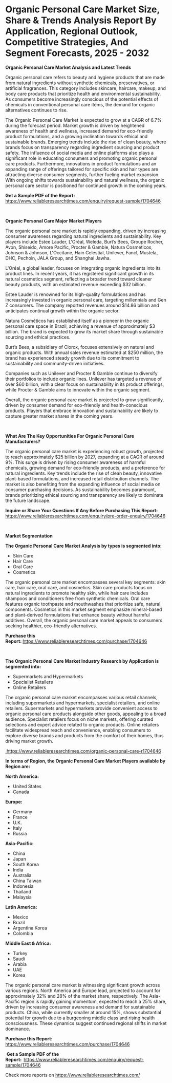 <p><h1>Organic Personal Care Market Size, Share & Trends Analysis Report By Application, Regional Outlook, Competitive Strategies, And Segment Forecasts, 2025 - 2032</h1></p><p><strong>Organic Personal Care Market Analysis and Latest Trends</strong></p>
<p><p>Organic personal care refers to beauty and hygiene products that are made from natural ingredients without synthetic chemicals, preservatives, or artificial fragrances. This category includes skincare, haircare, makeup, and body care products that prioritize health and environmental sustainability. As consumers become increasingly conscious of the potential effects of chemicals in conventional personal care items, the demand for organic alternatives continues to rise.</p><p>The Organic Personal Care Market is expected to grow at a CAGR of 6.7% during the forecast period. Market growth is driven by heightened awareness of health and wellness, increased demand for eco-friendly product formulations, and a growing inclination towards ethical and sustainable brands. Emerging trends include the rise of clean beauty, where brands focus on transparency regarding ingredient sourcing and product safety. The influence of social media and online platforms also plays a significant role in educating consumers and promoting organic personal care products. Furthermore, innovations in product formulations and an expanding range of offerings tailored for specific skin and hair types are attracting diverse consumer segments, further fueling market expansion. With ongoing shifts towards sustainability and natural wellness, the organic personal care sector is positioned for continued growth in the coming years.</p></p>
<p><strong>Get a Sample PDF of the Report:&nbsp;</strong> <a href="https://www.reliableresearchtimes.com/enquiry/request-sample/1704646?utm_campaign=3311&utm_medium=2&utm_source=Github&utm_content=ia&utm_term=04042025&utm_id=organic-personal-care">https://www.reliableresearchtimes.com/enquiry/request-sample/1704646</a></p>
<p>&nbsp;</p>
<p><strong>Organic Personal Care Major Market Players</strong></p>
<p><p>The organic personal care market is rapidly expanding, driven by increasing consumer awareness regarding natural ingredients and sustainability. Key players include Estee Lauder, L'Oréal, Weleda, Burt’s Bees, Groupe Rocher, Avon, Shiseido, Amore Pacific, Procter & Gamble, Natura Cosméticos, Johnson & Johnson, L'Occitane, Hain Celestial, Unilever, Fancl, Mustela, DHC, Pechoin, JALA Group, and Shanghai Jawha. </p><p>L'Oréal, a global leader, focuses on integrating organic ingredients into its product lines. In recent years, it has registered significant growth in its natural cosmetics segment, reflecting a broader trend toward cleaner beauty products, with an estimated revenue exceeding $32 billion.</p><p>Estee Lauder is renowned for its high-quality formulations and has increasingly invested in organic personal care, targeting millennials and Gen Z consumers. The company reported revenues around $14.86 billion and anticipates continual growth within the organic sector.</p><p>Natura Cosméticos has established itself as a pioneer in the organic personal care space in Brazil, achieving a revenue of approximately $3 billion. The brand is expected to grow its market share through sustainable sourcing and ethical practices.</p><p>Burt’s Bees, a subsidiary of Clorox, focuses extensively on natural and organic products. With annual sales revenue estimated at $250 million, the brand has experienced steady growth due to its commitment to sustainability and community-driven initiatives.</p><p>Companies such as Unilever and Procter & Gamble continue to diversify their portfolios to include organic lines. Unilever has targeted a revenue of over $60 billion, with a clear focus on sustainability in its product offerings, while Procter & Gamble aims to innovate within the organic segment.</p><p>Overall, the organic personal care market is projected to grow significantly, driven by consumer demand for eco-friendly and health-conscious products. Players that embrace innovation and sustainability are likely to capture greater market shares in the coming years.</p></p>
<p>&nbsp;</p>
<p><strong>What Are The Key Opportunities For Organic Personal Care Manufacturers?</strong></p>
<p><p>The organic personal care market is experiencing robust growth, projected to reach approximately $25 billion by 2027, expanding at a CAGR of around 9%. This surge is driven by rising consumer awareness of harmful chemicals, growing demand for eco-friendly products, and a preference for natural ingredients. Key trends include the rise of clean beauty, innovative plant-based formulations, and increased retail distribution channels. The market is also benefiting from the expanding influence of social media on consumer purchasing decisions. As sustainability becomes paramount, brands prioritizing ethical sourcing and transparency are likely to dominate the future landscape.</p></p>
<p><strong>Inquire or Share Your Questions If Any Before Purchasing This Report:</strong> <a href="https://www.reliableresearchtimes.com/enquiry/pre-order-enquiry/1704646?utm_campaign=3311&utm_medium=2&utm_source=Github&utm_content=ia&utm_term=04042025&utm_id=organic-personal-care">https://www.reliableresearchtimes.com/enquiry/pre-order-enquiry/1704646</a></p>
<p>&nbsp;</p>
<p><strong>Market Segmentation</strong></p>
<p><strong>The Organic Personal Care Market Analysis by types is segmented into:</strong></p>
<p><ul><li>Skin Care</li><li>Hair Care</li><li>Oral Care</li><li>Cosmetics</li></ul></p>
<p><p>The organic personal care market encompasses several key segments: skin care, hair care, oral care, and cosmetics. Skin care products focus on natural ingredients to promote healthy skin, while hair care includes shampoos and conditioners free from synthetic chemicals. Oral care features organic toothpaste and mouthwashes that prioritize safe, natural components. Cosmetics in this market segment emphasize mineral-based and plant-derived formulations that enhance beauty without harmful additives. Overall, the organic personal care market appeals to consumers seeking healthier, eco-friendly alternatives.</p></p>
<p><strong>Purchase this Report:&nbsp;</strong><a href="https://www.reliableresearchtimes.com/purchase/1704646?utm_campaign=3311&utm_medium=2&utm_source=Github&utm_content=ia&utm_term=04042025&utm_id=organic-personal-care">https://www.reliableresearchtimes.com/purchase/1704646</a></p>
<p>&nbsp;</p>
<p><strong>The Organic Personal Care Market Industry Research by Application is segmented into:</strong></p>
<p><ul><li>Supermarkets and Hypermarkets</li><li>Specialist Retailers</li><li>Online Retailers</li></ul></p>
<p><p>The organic personal care market encompasses various retail channels, including supermarkets and hypermarkets, specialist retailers, and online retailers. Supermarkets and hypermarkets provide convenient access to organic personal care products alongside other goods, appealing to a broad audience. Specialist retailers focus on niche markets, offering curated selections and expert advice related to organic products. Online retailers facilitate widespread reach and convenience, enabling consumers to explore diverse brands and products from the comfort of their homes, thus driving market growth.</p></p>
<p><a href="https://www.reliableresearchtimes.com/organic-personal-care-r1704646?utm_campaign=3311&utm_medium=2&utm_source=Github&utm_content=ia&utm_term=04042025&utm_id=organic-personal-care">&nbsp;https://www.reliableresearchtimes.com/organic-personal-care-r1704646</a></p>
<p><strong>In terms of Region, the Organic Personal Care Market Players available by Region are:</strong></p>
<p>
    <p> <strong> North America: </strong>
        <ul>
            <li>United States</li>
            <li>Canada</li>
        </ul>
        </p> 
    <p> <strong> Europe: </strong>
        <ul>
            <li>Germany</li>
            <li>France</li>
            <li>U.K.</li>
            <li>Italy</li>
            <li>Russia</li>
        </ul>
        </p> 
    <p> <strong> Asia-Pacific: </strong>
        <ul>
            <li>China</li>
            <li>Japan</li>
            <li>South Korea</li>
            <li>India</li>
            <li>Australia</li>
            <li>China Taiwan</li>
            <li>Indonesia</li>
            <li>Thailand</li>
            <li>Malaysia</li>
        </ul>
        </p> 
    <p> <strong> Latin America: </strong>
        <ul>
            <li>Mexico</li>
            <li>Brazil</li>
            <li>Argentina Korea</li>
            <li>Colombia</li>
        </ul>
        </p> 
    <p> <strong> Middle East & Africa: </strong>
        <ul>
            <li>Turkey</li>
            <li>Saudi</li>
            <li>Arabia</li>
            <li>UAE</li>
            <li>Korea</li>
        </ul>
    </p>
    </p>
<p><p>The organic personal care market is witnessing significant growth across various regions. North America and Europe lead, projected to account for approximately 32% and 28% of the market share, respectively. The Asia-Pacific region is rapidly gaining momentum, expected to reach a 25% share, driven by increasing consumer awareness and demand for sustainable products. China, while currently smaller at around 15%, shows substantial potential for growth due to a burgeoning middle class and rising health consciousness. These dynamics suggest continued regional shifts in market dominance.</p></p>
<p><strong>Purchase this Report: </strong><a href="https://www.reliableresearchtimes.com/purchase/1704646?utm_campaign=3311&utm_medium=2&utm_source=Github&utm_content=ia&utm_term=04042025&utm_id=organic-personal-care">https://www.reliableresearchtimes.com/purchase/1704646</a></p>
<p>&nbsp;<strong>Get a Sample PDF of the Report:&nbsp;&nbsp;</strong><a href="https://www.reliableresearchtimes.com/enquiry/request-sample/1704646?utm_campaign=3311&utm_medium=2&utm_source=Github&utm_content=ia&utm_term=04042025&utm_id=organic-personal-care">https://www.reliableresearchtimes.com/enquiry/request-sample/1704646</a></p>
<p><strong></strong></p>
<p>Check more reports on <a href="https://www.reliableresearchtimes.com/?utm_campaign=3311&utm_medium=2&utm_source=Github&utm_content=ia&utm_term=04042025&utm_id=organic-personal-care">https://www.reliableresearchtimes.com/</a></p>